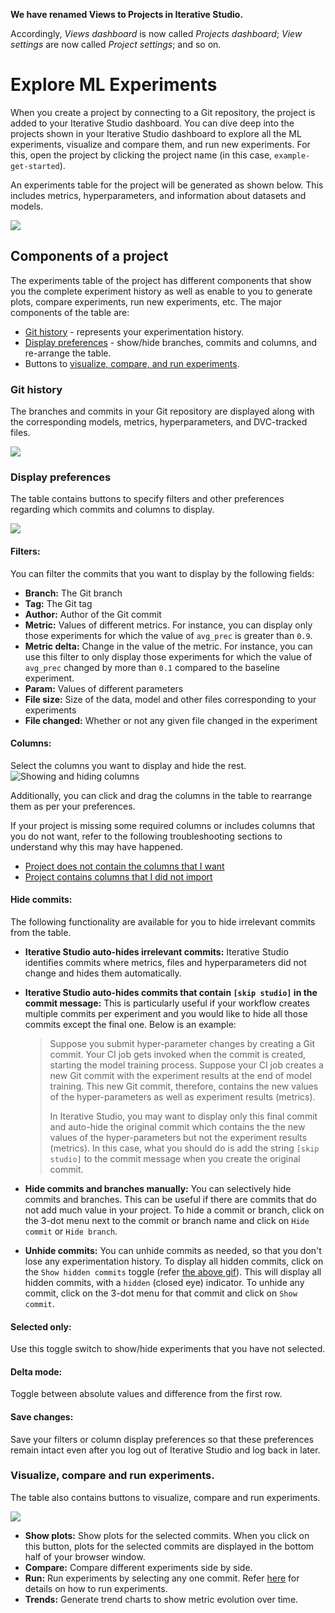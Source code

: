 <admon>

**We have renamed Views to Projects in Iterative Studio.**

Accordingly, _Views dashboard_ is now called _Projects dashboard_; _View
settings_ are now called _Project settings_; and so on.

</admon>

# Explore ML Experiments

When you create a project by connecting to a Git repository, the project is
added to your Iterative Studio dashboard. You can dive deep into the projects
shown in your Iterative Studio dashboard to explore all the ML experiments,
visualize and compare them, and run new experiments. For this, open the project
by clicking the project name (in this case, `example-get-started`).

An experiments table for the project will be generated as shown below. This
includes metrics, hyperparameters, and information about datasets and models.

![](https://static.iterative.ai/img/studio/view_components.png)

## Components of a project

The experiments table of the project has different components that show you the
complete experiment history as well as enable to you to generate plots, compare
experiments, run new experiments, etc. The major components of the table are:

- [Git history](#git-history) - represents your experimentation history.
- [Display preferences](#display-preferences) - show/hide branches, commits and
  columns, and re-arrange the table.
- Buttons to
  [visualize, compare, and run experiments](#visualize-compare-and-run-experiments).

### Git history

The branches and commits in your Git repository are displayed along with the
corresponding models, metrics, hyperparameters, and DVC-tracked files.

![](https://static.iterative.ai/img/studio/view_components_1.gif)

### Display preferences

The table contains buttons to specify filters and other preferences regarding
which commits and columns to display.

![](https://static.iterative.ai/img/studio/view_components_2.gif)

#### Filters:

You can filter the commits that you want to display by the following fields:

- **Branch:** The Git branch
- **Tag:** The Git tag
- **Author:** Author of the Git commit
- **Metric:** Values of different metrics. For instance, you can display only
  those experiments for which the value of `avg_prec` is greater than `0.9`.
- **Metric delta:** Change in the value of the metric. For instance, you can use
  this filter to only display those experiments for which the value of
  `avg_prec` changed by more than `0.1` compared to the baseline experiment.
- **Param:** Values of different parameters
- **File size:** Size of the data, model and other files corresponding to your
  experiments
- **File changed:** Whether or not any given file changed in the experiment

#### Columns:

Select the columns you want to display and hide the rest.
![Showing and hiding columns](https://static.iterative.ai/img/studio/show_hide_columns.gif)

Additionally, you can click and drag the columns in the table to rearrange them
as per your preferences.

If your project is missing some required columns or includes columns that you do
not want, refer to the following troubleshooting sections to understand why this
may have happened.

- [Project does not contain the columns that I want](/doc/studio/troubleshooting#project-does-not-contain-the-columns-that-i-want)
- [Project contains columns that I did not import](/doc/studio/troubleshooting#project-contains-columns-that-i-did-not-import)

#### Hide commits:

The following functionality are available for you to hide irrelevant commits
from the table.

- **Iterative Studio auto-hides irrelevant commits:** Iterative Studio
  identifies commits where metrics, files and hyperparameters did not change and
  hides them automatically.
- **Iterative Studio auto-hides commits that contain `[skip studio]` in the
  commit message:** This is particularly useful if your workflow creates
  multiple commits per experiment and you would like to hide all those commits
  except the final one. Below is an example:

  > Suppose you submit hyper-parameter changes by creating a Git commit. Your CI
  > job gets invoked when the commit is created, starting the model training
  > process. Suppose your CI job creates a new Git commit with the experiment
  > results at the end of model training. This new Git commit, therefore,
  > contains the new values of the hyper-parameters as well as experiment
  > results (metrics).
  >
  > In Iterative Studio, you may want to display only this final commit and
  > auto-hide the original commit which contains the the new values of the
  > hyper-parameters but not the experiment results (metrics). In this case,
  > what you should do is add the string `[skip studio]` to the commit message
  > when you create the original commit.

- **Hide commits and branches manually:** You can selectively hide commits and
  branches. This can be useful if there are commits that do not add much value
  in your project. To hide a commit or branch, click on the 3-dot menu next to
  the commit or branch name and click on `Hide commit` or `Hide branch`.
- **Unhide commits:** You can unhide commits as needed, so that you don't lose
  any experimentation history. To display all hidden commits, click on the
  `Show hidden commits` toggle (refer [the above gif](#display-preferences)).
  This will display all hidden commits, with a `hidden` (closed eye) indicator.
  To unhide any commit, click on the 3-dot menu for that commit and click on
  `Show commit`.

#### Selected only:

Use this toggle switch to show/hide experiments that you have not selected.

#### Delta mode:

Toggle between absolute values and difference from the first row.

#### Save changes:

Save your filters or column display preferences so that these preferences remain
intact even after you log out of Iterative Studio and log back in later.

### Visualize, compare and run experiments.

The table also contains buttons to visualize, compare and run experiments.

![](https://static.iterative.ai/img/studio/view_components_3.gif)

- **Show plots:** Show plots for the selected commits. When you click on this
  button, plots for the selected commits are displayed in the bottom half of
  your browser window.
- **Compare:** Compare different experiments side by side.
- **Run:** Run experiments by selecting any one commit. Refer
  [here](/doc/studio/user-guide/run-experiments) for details on how to run
  experiments.
- **Trends:** Generate trend charts to show metric evolution over time.
